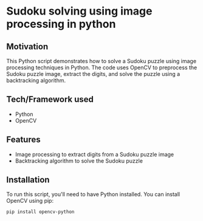 # Sudoku solving using image processing in python

## Motivation

This Python script demonstrates how to solve a Sudoku puzzle using image processing techniques in Python. The code uses OpenCV to preprocess the Sudoku puzzle image, extract the digits, and solve the puzzle using a backtracking algorithm.

## Tech/Framework used

- Python
- OpenCV

## Features

- Image processing to extract digits from a Sudoku puzzle image
- Backtracking algorithm to solve the Sudoku puzzle

## Installation

To run this script, you'll need to have Python installed. You can install OpenCV using pip:

```bash
pip install opencv-python
